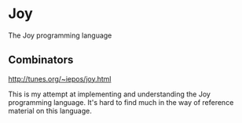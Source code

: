 # Joy

The Joy programming language

## Combinators

http://tunes.org/~iepos/joy.html

This is my attempt at implementing and understanding the Joy programming language. It's hard to find
much in the way of reference material on this language.
